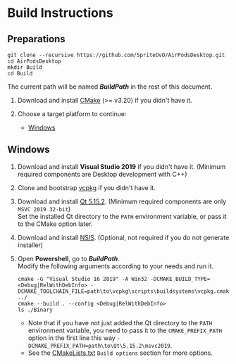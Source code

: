 # Build Instructions

## Preparations
```
git clone --recursive https://github.com/SpriteOvO/AirPodsDesktop.git
cd AirPodsDesktop
mkdir Build
cd Build
```
The current path will be named ___BuildPath___ in the rest of this document.

1. Download and install [CMake](https://cmake.org/download/) (>= v3.20) if you didn't have it.

2. Choose a target platform to continue:
    - [Windows](#windows)

## Windows

1. Download and install __Visual Studio 2019__ if you didn't have it. (Minimum required components are Desktop development with C++)

2. Clone and bootstrap [vcpkg](https://github.com/microsoft/vcpkg#quick-start-windows) if you didn't have it.

3. Download and install [Qt 5.15.2](https://www.qt.io/download-qt-installer). (Minimum required components are only `MSVC 2019 32-bit`)  
Set the installed Qt directory to the `PATH` environment variable, or pass it to the CMake option later.

4. Download and install [NSIS](https://sourceforge.net/projects/nsis/files/latest/download). (Optional, not required if you do not generate installer)

5. Open __Powershell__, go to ___BuildPath___.  
Modify the following arguments according to your needs and run it.

    ```
    cmake -G "Visual Studio 16 2019" -A Win32 -DCMAKE_BUILD_TYPE=<Debug|RelWithDebInfo> -DCMAKE_TOOLCHAIN_FILE=path\to\vcpkg\scripts\buildsystems\vcpkg.cmake ../
    cmake --build . --config <Debug|RelWithDebInfo>
    ls ./Binary
    ```

    - Note that if you have not just added the Qt directory to the `PATH` environment variable, you need to pass it to the `CMAKE_PREFIX_PATH` option in the first line this way `-DCMAKE_PREFIX_PATH=path\to\Qt\5.15.2\msvc2019`.
    - See the [CMakeLists.txt](/CMakeLists.txt) `Build options` section for more options.
